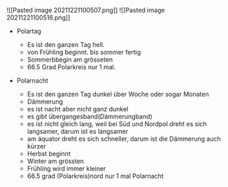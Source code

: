 ![[Pasted image 20211221100507.png]]
![[Pasted image 20211221100516.png]]
- Polartag
	- Es ist den ganzen Tag hell. 
	- von Frühling beginnt. bis sommer fertig
	- Sommerbbegin am grösseten 
	- 66.5 Grad Polarkreis nur 1 mal. 

- Polarnacht
	- Es ist den ganzen Tag  dunkel über Woche oder sogar Monaten
	- Dämmerung
	- es ist nacht aber nicht ganz dunkel
	- es gibt übergangesband(Dämmerungband)
	- es ist nicht gleich lang, weil bei Süd und Nordpol dreht es sich langsamer, darum ist es langsamer
	- am äquator dreht es sich schneller, darum ist die Dämmerung auch kürzer
	- Herbst beginnt
	- Winter am grössten
	- Frühling wird immer kleiner
	- 66.5 grad (Polarkreis)nord nur 1 mal Polarnacht